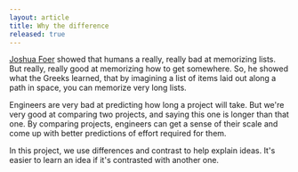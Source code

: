 ```yaml
---
layout: article
title: Why the difference
released: true
---
```


[Joshua Foer](https://joshuafoer.com/moonwalking-with-einstein/)
showed that humans a really, really bad at memorizing lists. But
really, really good at memorizing how to get somewhere. So, he showed
what the Greeks learned, that by imagining a list of items laid out
along a path in space, you can memorize very long lists.

Engineers are very bad at predicting how long a project will take.
But we're very good at comparing two projects, and saying this one is
longer than that one. By comparing projects, engineers can get a sense
of their scale and come up with better predictions of effort required
for them.

In this project, we use differences and contrast to help explain
ideas.  It's easier to learn an idea if it's contrasted with another
one.

